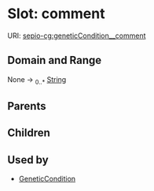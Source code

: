 
# Slot: comment




URI: [sepio-cg:geneticCondition__comment](http://purl.obolibrary.org/obo/SEPIOCG_geneticCondition__comment)


## Domain and Range

None &#8594;  <sub>0..\*</sub> [String](types/String.md)

## Parents


## Children


## Used by

 * [GeneticCondition](GeneticCondition.md)
